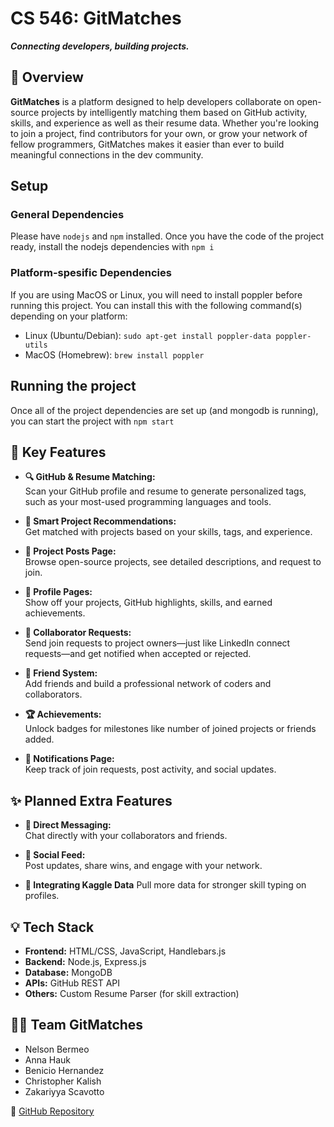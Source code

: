 # CS 546: GitMatches

***Connecting developers, building projects.***

## 📌 Overview

**GitMatches** is a platform designed to help developers collaborate on open-source projects by intelligently matching them based on GitHub activity, skills, and experience as well as their resume data. Whether you're looking to join a project, find contributors for your own, or grow your network of fellow programmers, GitMatches makes it easier than ever to build meaningful connections in the dev community.

## Setup
### General Dependencies
Please have `nodejs` and `npm` installed. 
Once you have the code of the project ready, install the nodejs dependencies with `npm i`

### Platform-spesific Dependencies
If you are using MacOS or Linux, you will need to install poppler before running this project.
You can install this with the following command(s) depending on your platform:
- Linux (Ubuntu/Debian): `sudo apt-get install poppler-data poppler-utils`
- MacOS (Homebrew): `brew install poppler`

## Running the project
Once all of the project dependencies are set up (and mongodb is running), you can start the project with `npm start`

## 🚀 Key Features

- **🔍 GitHub & Resume Matching:**  
  Scan your GitHub profile and resume to generate personalized tags, such as your most-used programming languages and tools.

- **🧠 Smart Project Recommendations:**  
  Get matched with projects based on your skills, tags, and experience.

- **📄 Project Posts Page:**  
  Browse open-source projects, see detailed descriptions, and request to join.

- **👥 Profile Pages:**  
  Show off your projects, GitHub highlights, skills, and earned achievements.

- **🤝 Collaborator Requests:**  
  Send join requests to project owners—just like LinkedIn connect requests—and get notified when accepted or rejected.

- **📨 Friend System:**  
  Add friends and build a professional network of coders and collaborators.

- **🏆 Achievements:**  
  Unlock badges for milestones like number of joined projects or friends added.

- **🔔 Notifications Page:**  
  Keep track of join requests, post activity, and social updates.

## ✨ Planned Extra Features

- **💬 Direct Messaging:**  
  Chat directly with your collaborators and friends.

- **📢 Social Feed:**  
  Post updates, share wins, and engage with your network.

- **🧠 Integrating Kaggle Data**
  Pull more data for stronger skill typing on profiles.

## 💡 Tech Stack

- **Frontend:** HTML/CSS, JavaScript, Handlebars.js  
- **Backend:** Node.js, Express.js  
- **Database:** MongoDB  
- **APIs:** GitHub REST API  
- **Others:** Custom Resume Parser (for skill extraction)

## 👩‍💻 Team GitMatches

- Nelson Bermeo  
- Anna Hauk  
- Benicio Hernandez  
- Christopher Kalish  
- Zakariyya Scavotto

🔗 [GitHub Repository](https://github.com/annahauk/cs-546)
